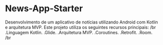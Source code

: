 # News-App-Starter
Desenvolvimento de um aplicativo de notícias utilizando Android com Kotlin e arquitetura MVP.
Este projeto utiliza os seguintes recursos principais:
/br
.Linguagem Kotlin.
.Glide.
.Arquitetura MVP.
.Coroutines.
.Retrofit.
.Room.
/br
